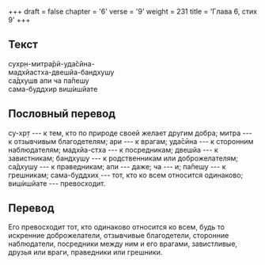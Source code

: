 +++
draft = false
chapter = '6'
verse = '9'
weight = 231
title = 'Глава 6, стих 9'
+++
## Текст

сухр̣н-митра̄рй-уда̄сӣна-  
мадхйастха-двешйа-бандхушу  
са̄дхушв апи ча па̄пешу  
сама-буддхир виш́ишйате

## Пословный перевод

су-хр̣т --- к тем, кто по природе своей желает другим добра; митра --- к
отзывчивым благодетелям; ари --- к врагам; уда̄сӣна --- к сторонним
наблюдателям; мадхйа-стха --- к посредникам; двешйа --- к завистникам;
бандхушу --- к родственникам или доброжелателям; са̄дхушу --- к
праведникам; апи --- даже; ча --- и; па̄пешу --- к грешникам;
сама-буддхих̣ --- тот, кто ко всем относится одинаково; виш́ишйате ---
превосходит.

## Перевод

Его превосходит тот, кто одинаково относится ко всем, будь то искренние
доброжелатели, отзывчивые благодетели, сторонние наблюдатели, посредники
между ним и его врагами, завистливые, друзья или враги, праведники или
грешники.
